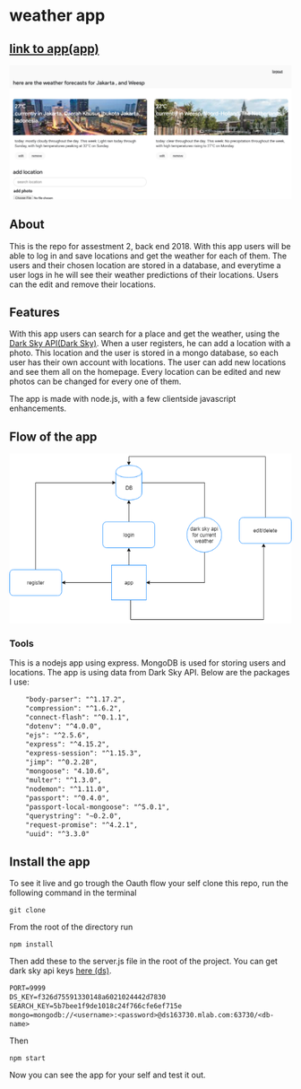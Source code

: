 # weather app
## [link to app(app)](https://warm-meadow-46174.herokuapp.com/)

![flowchart](readme/screenshot.png)

## About
This is the repo for assestment 2, back end 2018. With this app users will be able to log in and save locations and get the weather for each of them. The users and their chosen location are stored in a database, and everytime a user logs in he will see their weather predictions of their locations. Users can the edit and remove their locations.

## Features
With this app users can search for a place and get the weather, using the [Dark Sky API(Dark Sky)](https://darksky.net/dev). When a user registers, he can add a location with a photo. This location and the user is stored in a mongo database, so each user has their own account with locations. The user can add new locations and see them all on the homepage. Every location can be edited and new photos can be changed for every one of them.

The app is made with node.js, with a few clientside javascript enhancements.

## Flow of the app
![flowchart](readme/flow.png)

### Tools
This is a nodejs app using express. MongoDB is used for storing users and locations. The app is using data from Dark Sky API. Below are the packages I use:
```
    "body-parser": "^1.17.2",
    "compression": "^1.6.2",
    "connect-flash": "^0.1.1",
    "dotenv": "^4.0.0",
    "ejs": "^2.5.6",
    "express": "^4.15.2",
    "express-session": "^1.15.3",
    "jimp": "^0.2.28",
    "mongoose": "4.10.6",
    "multer": "^1.3.0",
    "nodemon": "^1.11.0",
    "passport": "^0.4.0",
    "passport-local-mongoose": "^5.0.1",
    "querystring": "~0.2.0",
    "request-promise": "^4.2.1",
    "uuid": "^3.3.0"
```

## Install the app
To see it live and go trough the Oauth flow your self clone this repo, run the following command in the terminal
```
git clone
```

From the root of the directory run
```
npm install
```

Then add these to the server.js file in the root of the project. You can get dark sky api keys [here (ds)](https://darksky.net/dev). 
```
PORT=9999
DS_KEY=f326d75591330148a6021024442d7830
SEARCH_KEY=5b7bee1f9de1018c24f766cfe6ef715e
mongo=mongodb://<username>:<password>@ds163730.mlab.com:63730/<db-name>

```
Then
```
npm start
```

Now you can see the app for your self and test it out.
